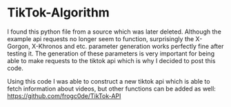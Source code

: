 # TikTok-Algorithm
I found this python file from a source which was later deleted. Although the example api requests no longer seem to function, surprisingly the X-Gorgon, X-Khronos and etc. parameter generation works perfectly fine after testing it. The generation of these parameters is very important for being able to make requests to the tiktok api which is why I decided to post this code.

Using this code I was able to construct a new tiktok api which is able to fetch information about videos, but other functions can be added as well: https://github.com/frogc0de/TikTok-API
